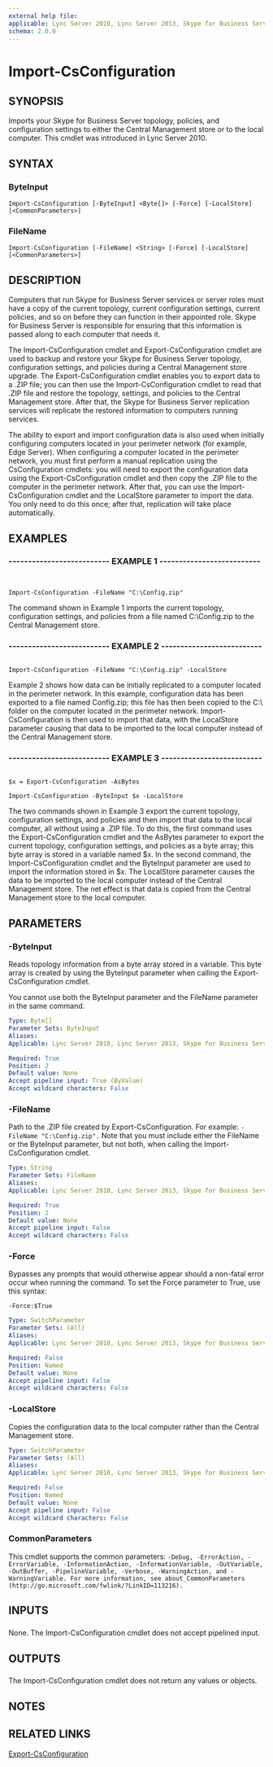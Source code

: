 ```yaml
---
external help file: 
applicable: Lync Server 2010, Lync Server 2013, Skype for Business Server 2015
schema: 2.0.0
---
```


# Import-CsConfiguration

## SYNOPSIS

Imports your Skype for Business Server topology, policies, and configuration settings to either the Central Management store or to the local computer.
This cmdlet was introduced in Lync Server 2010.



## SYNTAX

### ByteInput
```
Import-CsConfiguration [-ByteInput] <Byte[]> [-Force] [-LocalStore] [<CommonParameters>]
```

### FileName
```
Import-CsConfiguration [-FileName] <String> [-Force] [-LocalStore] [<CommonParameters>]
```

## DESCRIPTION

Computers that run Skype for Business Server services or server roles must have a copy of the current topology, current configuration settings, current policies, and so on before they can function in their appointed role.
Skype for Business Server is responsible for ensuring that this information is passed along to each computer that needs it.

The Import-CsConfiguration cmdlet and Export-CsConfiguration cmdlet are used to backup and restore your Skype for Business Server topology, configuration settings, and policies during a Central Management store upgrade.
The Export-CsConfiguration cmdlet enables you to export data to a .ZIP file; you can then use the Import-CsConfiguration cmdlet to read that .ZIP file and restore the topology, settings, and policies to the Central Management store.
After that, the Skype for Business Server replication services will replicate the restored information to computers running services.

The ability to export and import configuration data is also used when initially configuring computers located in your perimeter network (for example, Edge Server).
When configuring a computer located in the perimeter network, you must first perform a manual replication using the CsConfiguration cmdlets: you will need to export the configuration data using the Export-CsConfiguration cmdlet and then copy the .ZIP file to the computer in the perimeter network.
After that, you can use the Import-CsConfiguration cmdlet and the LocalStore parameter to import the data.
You only need to do this once; after that, replication will take place automatically.



## EXAMPLES

### -------------------------- EXAMPLE 1 -------------------------- 
```


Import-CsConfiguration -FileName "C:\Config.zip"
```

The command shown in Example 1 imports the current topology, configuration settings, and policies from a file named C:\Config.zip to the Central Management store.


### -------------------------- EXAMPLE 2 -------------------------- 
```

Import-CsConfiguration -FileName "C:\Config.zip" -LocalStore
```

Example 2 shows how data can be initially replicated to a computer located in the perimeter network.
In this example, configuration data has been exported to a file named Config.zip; this file has then been copied to the C:\ folder on the computer located in the perimeter network.
Import-CsConfiguration is then used to import that data, with the LocalStore parameter causing that data to be imported to the local computer instead of the Central Management store.


### -------------------------- EXAMPLE 3 -------------------------- 
```

$x = Export-CsConfiguration -AsBytes

Import-CsConfiguration -ByteInput $x -LocalStore
```

The two commands shown in Example 3 export the current topology, configuration settings, and policies and then import that data to the local computer, all without using a .ZIP file.
To do this, the first command uses the Export-CsConfiguration cmdlet and the AsBytes parameter to export the current topology, configuration settings, and policies as a byte array; this byte array is stored in a variable named $x.
In the second command, the Import-CsConfiguration cmdlet and the ByteInput parameter are used to import the information stored in $x.
The LocalStore parameter causes the data to be imported to the local computer instead of the Central Management store.
The net effect is that data is copied from the Central Management store to the local computer.


## PARAMETERS

### -ByteInput

Reads topology information from a byte array stored in a variable.
This byte array is created by using the ByteInput parameter when calling the Export-CsConfiguration cmdlet.

You cannot use both the ByteInput parameter and the FileName parameter in the same command.



```yaml
Type: Byte[]
Parameter Sets: ByteInput
Aliases: 
Applicable: Lync Server 2010, Lync Server 2013, Skype for Business Server 2015

Required: True
Position: 2
Default value: None
Accept pipeline input: True (ByValue)
Accept wildcard characters: False
```

### -FileName

Path to the .ZIP file created by Export-CsConfiguration.
For example: `-FileName "C:\Config.zip".`
Note that you must include either the FileName or the ByteInput parameter, but not both, when calling the Import-CsConfiguration cmdlet.



```yaml
Type: String
Parameter Sets: FileName
Aliases: 
Applicable: Lync Server 2010, Lync Server 2013, Skype for Business Server 2015

Required: True
Position: 2
Default value: None
Accept pipeline input: False
Accept wildcard characters: False
```

### -Force
Bypasses any prompts that would otherwise appear should a non-fatal error occur when running the command.
To set the Force parameter to True, use this syntax:

`-Force:$True`

```yaml
Type: SwitchParameter
Parameter Sets: (All)
Aliases: 
Applicable: Lync Server 2010, Lync Server 2013, Skype for Business Server 2015

Required: False
Position: Named
Default value: None
Accept pipeline input: False
Accept wildcard characters: False
```

### -LocalStore
Copies the configuration data to the local computer rather than the Central Management store.

```yaml
Type: SwitchParameter
Parameter Sets: (All)
Aliases: 
Applicable: Lync Server 2010, Lync Server 2013, Skype for Business Server 2015

Required: False
Position: Named
Default value: None
Accept pipeline input: False
Accept wildcard characters: False
```

### CommonParameters
This cmdlet supports the common parameters: `-Debug, -ErrorAction, -ErrorVariable, -InformationAction, -InformationVariable, -OutVariable, -OutBuffer, -PipelineVariable, -Verbose, -WarningAction, and -WarningVariable. For more information, see about_CommonParameters (http://go.microsoft.com/fwlink/?LinkID=113216).`

## INPUTS

###  
None.
The Import-CsConfiguration cmdlet does not accept pipelined input.

## OUTPUTS


###  
The Import-CsConfiguration cmdlet does not return any values or objects.

## NOTES

## RELATED LINKS

[Export-CsConfiguration]()

